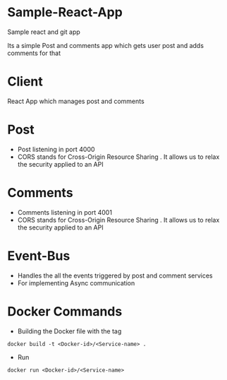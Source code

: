 # Sample-React-App
Sample react and git app

Its a simple Post and comments app which gets user post and adds comments for that


# Client
React App which manages post and comments

# Post
 - Post listening in port 4000
 - CORS stands for Cross-Origin Resource Sharing . It allows us to relax the security applied to an API


# Comments
 - Comments listening in port 4001
 - CORS stands for Cross-Origin Resource Sharing . It allows us to relax the security applied to an API

# Event-Bus
 - Handles the all the events triggered by post and comment services
 - For implementing Async communication

 # Docker Commands

-  Building the Docker file with the tag

```
docker build -t <Docker-id>/<Service-name> .
```
-  Run 

```
docker run <Docker-id>/<Service-name>
```
